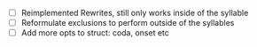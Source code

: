 - [ ] Reimplemented Rewrites, still only works inside of the syllable
- [ ] Reformulate exclusions to perform outside of the syllables
- [ ] Add more opts to struct: coda, onset etc
